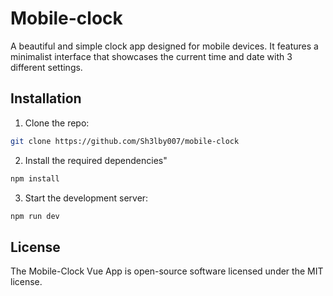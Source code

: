 # Mobile-clock

A beautiful and simple clock app designed for mobile devices. It features a minimalist interface that showcases the current time and date with 3 different settings.

## Installation

1. Clone the repo:

```sh
git clone https://github.com/Sh3lby007/mobile-clock

```

2. Install the required dependencies"

```sh
npm install
```

3. Start the development server:

```sh
npm run dev
```

## License

The Mobile-Clock Vue App is open-source software licensed under the MIT license.
